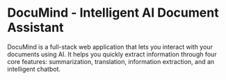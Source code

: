 # DocuMind - Intelligent AI Document Assistant
DocuMind is a full-stack web application that lets you interact with your documents using AI. It helps you quickly extract information through four core features: summarization, translation, information extraction, and an intelligent chatbot.
